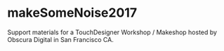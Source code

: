 # makeSomeNoise2017
Support materials for a TouchDesigner Workshop / Makeshop hosted by Obscura Digital in San Francisco CA.
